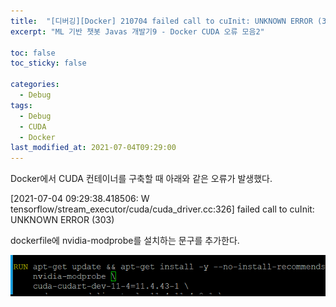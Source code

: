 ```yaml
---
title:  "[디버깅][Docker] 210704 failed call to cuInit: UNKNOWN ERROR (303)"
excerpt: "ML 기반 챗봇 Javas 개발기9 - Docker CUDA 오류 모음2"

toc: false
toc_sticky: false

categories:
  - Debug
tags:
  - Debug
  - CUDA
  - Docker
last_modified_at: 2021-07-04T09:29:00
---
```


Docker에서 CUDA 컨테이너를 구축할 때 아래와 같은 오류가 발생했다.

<p class="error_msg">[2021-07-04 09:29:38.418506: W tensorflow/stream_executor/cuda/cuda_driver.cc:326] failed call to cuInit: UNKNOWN ERROR (303)</p>

dockerfile에 nvidia-modprobe를 설치하는 문구를 추가한다.

<p style="background-color:black;"><img src="/assets/images/21092104.png" /></p>

